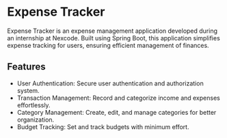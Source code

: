 # Expense Tracker

Expense Tracker is an expense management application developed during an internship at Nexcode. Built using Spring Boot, this application simplifies expense tracking for users, ensuring efficient management of finances.


## Features

- User Authentication: Secure user authentication and authorization system.
- Transaction Management: Record and categorize income and expenses effortlessly.
- Category Management: Create, edit, and manage categories for better organization.
- Budget Tracking: Set and track budgets with minimum effort.
